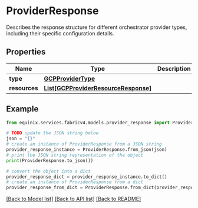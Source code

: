 # ProviderResponse

Describes the response structure for different orchestrator provider types, including their specific configuration details. 

## Properties

Name | Type | Description | Notes
------------ | ------------- | ------------- | -------------
**type** | [**GCPProviderType**](GCPProviderType.md) |  | 
**resources** | [**List[GCPProviderResourceResponse]**](GCPProviderResourceResponse.md) |  | [optional] 

## Example

```python
from equinix.services.fabricv4.models.provider_response import ProviderResponse

# TODO update the JSON string below
json = "{}"
# create an instance of ProviderResponse from a JSON string
provider_response_instance = ProviderResponse.from_json(json)
# print the JSON string representation of the object
print(ProviderResponse.to_json())

# convert the object into a dict
provider_response_dict = provider_response_instance.to_dict()
# create an instance of ProviderResponse from a dict
provider_response_from_dict = ProviderResponse.from_dict(provider_response_dict)
```
[[Back to Model list]](../README.md#documentation-for-models) [[Back to API list]](../README.md#documentation-for-api-endpoints) [[Back to README]](../README.md)


